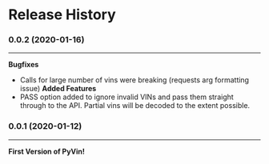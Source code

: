 # Release History


### 0.0.2 (2020-01-16)
-------
**Bugfixes**
- Calls for large number of vins were breaking (requests arg formatting issue)
**Added Features**
- PASS option added to ignore invalid VINs and pass them straight through to the API.  Partial vins will be decoded to the extent possible.

### 0.0.1 (2020-01-12)
----------------------
**First Version of PyVin!**
